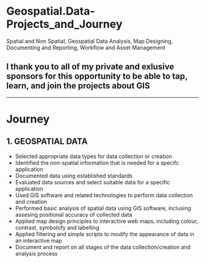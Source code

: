 # Geospatial.Data-Projects_and_Journey
Spatial and Non Spatial, Geospatial Data Analysis, Map Designing, Documenting and Reporting, Workflow and Asset Management

## I thank you to all of my private and exlusive sponsors for this opportunity to be able to tap, learn, and join the projects about GIS
-----------------------------------------------------------------------------------------------------------
# Journey
## 1. GEOSPATIAL DATA
- Selected appropriate data types for data collection or creation
- Identified the non-spatial information that is needed for a specifc application
- Documented data using established standards
- Evaluated data sources and select suitable data for a specific application
- Used GIS software and related technologies to perform data collection and creation
- Performed basic analysis of spatial data using GIS software, inclusing assesing positional accuracy of collected data
- Applied map design principles to interactive web maps, including colour, contrast, symbolofy and labelling
- Applied filtering and simple scripts to modify the appearance of data in an interactive map
- Document and report on all stages of the data collection/creation and analysis process

  
